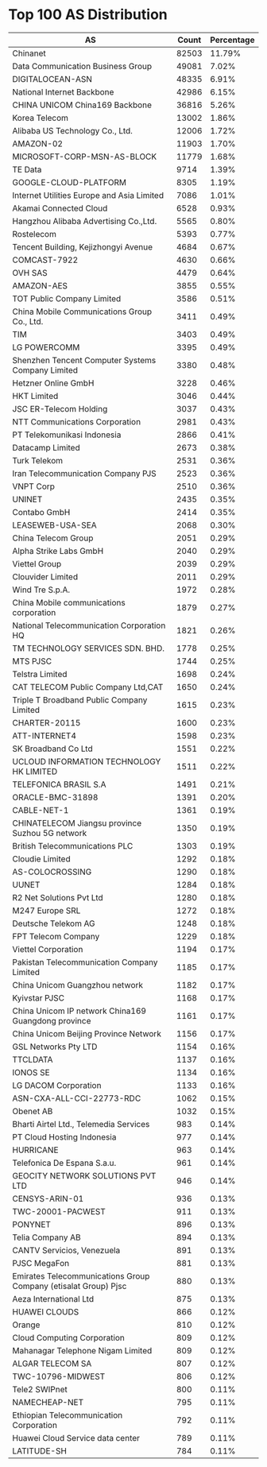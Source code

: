 # Top 100 AS Distribution
| AS | Count | Percentage |
|----|----|----|
| Chinanet | 82503 | 11.79% |
| Data Communication Business Group | 49081 | 7.02% |
| DIGITALOCEAN-ASN | 48335 | 6.91% |
| National Internet Backbone | 42986 | 6.15% |
| CHINA UNICOM China169 Backbone | 36816 | 5.26% |
| Korea Telecom | 13002 | 1.86% |
| Alibaba US Technology Co., Ltd. | 12006 | 1.72% |
| AMAZON-02 | 11903 | 1.70% |
| MICROSOFT-CORP-MSN-AS-BLOCK | 11779 | 1.68% |
| TE Data | 9714 | 1.39% |
| GOOGLE-CLOUD-PLATFORM | 8305 | 1.19% |
| Internet Utilities Europe and Asia Limited | 7086 | 1.01% |
| Akamai Connected Cloud | 6528 | 0.93% |
| Hangzhou Alibaba Advertising Co.,Ltd. | 5565 | 0.80% |
| Rostelecom | 5393 | 0.77% |
| Tencent Building, Kejizhongyi Avenue | 4684 | 0.67% |
| COMCAST-7922 | 4630 | 0.66% |
| OVH SAS | 4479 | 0.64% |
| AMAZON-AES | 3855 | 0.55% |
| TOT Public Company Limited | 3586 | 0.51% |
| China Mobile Communications Group Co., Ltd. | 3411 | 0.49% |
| TIM | 3403 | 0.49% |
| LG POWERCOMM | 3395 | 0.49% |
| Shenzhen Tencent Computer Systems Company Limited | 3380 | 0.48% |
| Hetzner Online GmbH | 3228 | 0.46% |
| HKT Limited | 3046 | 0.44% |
| JSC ER-Telecom Holding | 3037 | 0.43% |
| NTT Communications Corporation | 2981 | 0.43% |
| PT Telekomunikasi Indonesia | 2866 | 0.41% |
| Datacamp Limited | 2673 | 0.38% |
| Turk Telekom | 2531 | 0.36% |
| Iran Telecommunication Company PJS | 2523 | 0.36% |
| VNPT Corp | 2510 | 0.36% |
| UNINET | 2435 | 0.35% |
| Contabo GmbH | 2414 | 0.35% |
| LEASEWEB-USA-SEA | 2068 | 0.30% |
| China Telecom Group | 2051 | 0.29% |
| Alpha Strike Labs GmbH | 2040 | 0.29% |
| Viettel Group | 2039 | 0.29% |
| Clouvider Limited | 2011 | 0.29% |
| Wind Tre S.p.A. | 1972 | 0.28% |
| China Mobile communications corporation | 1879 | 0.27% |
| National Telecommunication Corporation HQ | 1821 | 0.26% |
| TM TECHNOLOGY SERVICES SDN. BHD. | 1778 | 0.25% |
| MTS PJSC | 1744 | 0.25% |
| Telstra Limited | 1698 | 0.24% |
| CAT TELECOM Public Company Ltd,CAT | 1650 | 0.24% |
| Triple T Broadband Public Company Limited | 1615 | 0.23% |
| CHARTER-20115 | 1600 | 0.23% |
| ATT-INTERNET4 | 1598 | 0.23% |
| SK Broadband Co Ltd | 1551 | 0.22% |
| UCLOUD INFORMATION TECHNOLOGY HK LIMITED | 1511 | 0.22% |
| TELEFONICA BRASIL S.A | 1491 | 0.21% |
| ORACLE-BMC-31898 | 1391 | 0.20% |
| CABLE-NET-1 | 1361 | 0.19% |
| CHINATELECOM Jiangsu province Suzhou 5G network | 1350 | 0.19% |
| British Telecommunications PLC | 1303 | 0.19% |
| Cloudie Limited | 1292 | 0.18% |
| AS-COLOCROSSING | 1290 | 0.18% |
| UUNET | 1284 | 0.18% |
| R2 Net Solutions Pvt Ltd | 1280 | 0.18% |
| M247 Europe SRL | 1272 | 0.18% |
| Deutsche Telekom AG | 1248 | 0.18% |
| FPT Telecom Company | 1229 | 0.18% |
| Viettel Corporation | 1194 | 0.17% |
| Pakistan Telecommunication Company Limited | 1185 | 0.17% |
| China Unicom Guangzhou network | 1182 | 0.17% |
| Kyivstar PJSC | 1168 | 0.17% |
| China Unicom IP network China169 Guangdong province | 1161 | 0.17% |
| China Unicom Beijing Province Network | 1156 | 0.17% |
| GSL Networks Pty LTD | 1154 | 0.16% |
| TTCLDATA | 1137 | 0.16% |
| IONOS SE | 1134 | 0.16% |
| LG DACOM Corporation | 1133 | 0.16% |
| ASN-CXA-ALL-CCI-22773-RDC | 1062 | 0.15% |
| Obenet AB | 1032 | 0.15% |
| Bharti Airtel Ltd., Telemedia Services | 983 | 0.14% |
| PT Cloud Hosting Indonesia | 977 | 0.14% |
| HURRICANE | 963 | 0.14% |
| Telefonica De Espana S.a.u. | 961 | 0.14% |
| GEOCITY NETWORK SOLUTIONS PVT LTD | 946 | 0.14% |
| CENSYS-ARIN-01 | 936 | 0.13% |
| TWC-20001-PACWEST | 911 | 0.13% |
| PONYNET | 896 | 0.13% |
| Telia Company AB | 894 | 0.13% |
| CANTV Servicios, Venezuela | 891 | 0.13% |
| PJSC MegaFon | 881 | 0.13% |
| Emirates Telecommunications Group Company (etisalat Group) Pjsc | 880 | 0.13% |
| Aeza International Ltd | 875 | 0.13% |
| HUAWEI CLOUDS | 866 | 0.12% |
| Orange | 810 | 0.12% |
| Cloud Computing Corporation | 809 | 0.12% |
| Mahanagar Telephone Nigam Limited | 809 | 0.12% |
| ALGAR TELECOM SA | 807 | 0.12% |
| TWC-10796-MIDWEST | 806 | 0.12% |
| Tele2 SWIPnet | 800 | 0.11% |
| NAMECHEAP-NET | 795 | 0.11% |
| Ethiopian Telecommunication Corporation | 792 | 0.11% |
| Huawei Cloud Service data center | 789 | 0.11% |
| LATITUDE-SH | 784 | 0.11% |
